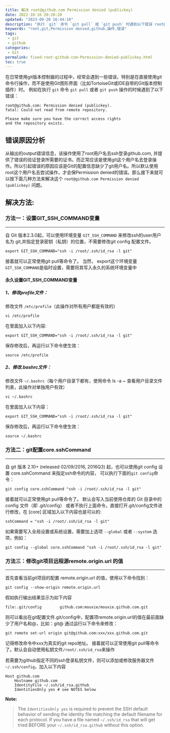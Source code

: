 ```yaml
---
title: 解决 root@github.com Permission denied (publickey)
date: 2022-10-16 20:20:20
updated: "2023-09-20 16:44:10"
description: "执行 `git` 命令 `git pull` 或 `git push` 时遇到以下错误 root@github.com Permission denied (publickey)"
keywords: "root,git,Permission denied,github,操作,错误"
tags: 
 - git
 - github
categories:
 - Git
permalink: fixed-root-github-com-Permission-denied-publickey.html
toc: true
---
```

在日常使用git版本控制器的过程中，经常会遇到一些错误，特别是在直接使用git命令行操作，而不是使用Git图形界面（比如TortoiseGit或IDE自带的Git版本控制插件）时。
例如在执行 `git` 命令 `git pull` 或者 `git push` 操作的时候遇到了以下错误：
```
root@github.com: Permission denied (publickey).
fatal: Could not read from remote repository.

Please make sure you have the correct access rights
and the repository exists.
```
## 错误原因分析
从输出的output错误信息，该操作使用了root用户名去ssh登录github.com, 并提供了错误的验证登录所需要的证书。而正常应该是使用git这个用户名去登录操作。所以引起错误的原因应该是Git的配置信息缺少了git用户名。所以默认使用root这个用户名去尝试操作，才会保Permission denied的错误。那么接下来就可以按下面几种方法来解决这个 `root@github.com Permission denied (publickey)` 问题。

## 解决方法:
<!-- more -->
### 方法一：设置GIT_SSH_COMMAND变量
------
自 Git 版本2.3.0起，可以使用环境变量 `GIT_SSH_COMMAND` 来修改ssh的user用户名为 git,并指定登录密钥（私钥）的位置，不需要修改git config 配置文件。
```
export GIT_SSH_COMMAND="ssh -i /root/.ssh/id_rsa -l git"
```
接着就可以正常使用git pull等命令了。
当然， export这个环境变量 `GIT_SSH_COMMAND`是临时设置，需要将其写入永久的系统环境变量中

#### 永久设置GIT_SSH_COMMAND变量

##### 1、修改profile文件：
修改文件 `/etc/profile`（此操作对所有用户都是有效的）
```
vi /etc/profile
```
在里面加入以下内容:
```
export GIT_SSH_COMMAND="ssh -i /root/.ssh/id_rsa -l git"
```
保存修改后，再运行以下命令使生效：
```
source /etc/profile
```

##### 2、修改.bashrc文件：
修改文件 `~/.bashrc`（每个用户目录下都有，使用命令 ls -a ~ 查看用户目录文件列表，此操作对单独用户有效）
```
vi ~/.bashrc
```
在里面加入以下内容：
```
export GIT_SSH_COMMAND="ssh -i /root/.ssh/id_rsa -l git"
```
保存修改后，再运行以下命令使生效：
```
source ~/.bashrc
```

### 方法二：git配置core.sshCommand
------
自 git 版本 2.10+ (released 02/09/2016, 2016Q3) 起，也可以使用git config 设置 core.sshCommand 来指定ssh命令的内容，
可以执行下面的`git config`命令：
```
git config core.sshCommand "ssh -i /root/.ssh/id_rsa -l git"
```
接着就可以正常使用git pull等命令了。
默认会写入当前使用仓库的 Git 目录中的 config 文件（即 .git/config）
或者不执行上面命令，直接打开.git/config文件进行修改，在 [core] 区域加入以下内容也是可以的:
```
sshCommand = "ssh -i /root/.ssh/id_rsa -l git"
```

如果需要写入全局设置或系统设置，需要加上选项 `--global` 或者 `--system` 选项，例如：
```
git config --global core.sshCommand "ssh -i /root/.ssh/id_rsa -l git"
```

### 方法三：修改git项目远程源remote.origin.url 的值
------
首先查看当前git项目的配置 remote.origin.url 的值，使用以下命令找到：
```
git config --show-origin remote.origin.url
```
假如执行输出结果显示为如下内容
```
file:.git/config        github.com:mouxie/mouxie.github.com.git
```
则可以看出在git配置文件.git/config中，配置项remote.origin.url的值在最前面缺少了用户名和@，比如：git@
通过运行以下命令来修改：
```
git remote set-url origin git@github.com:xxx/xxx.github.com.git
```
记得修改命令中xxx为真实的git repo地址。
接着就可以正常使用git pull等命令了。默认会自动使用私钥文件`/root/.ssh/id_rsa`来操作

若需要为github指定不同的ssh登录私钥文件，则可以添加或修改服务器文件`~/.ssh/config`，加入以下内容
```
Host github.com
    Hostname github.com
    IdentityFile ~/.ssh/id_rsa.github
    IdentitiesOnly yes # see NOTES below
```

**Note:**

> The `IdentitiesOnly yes` is required to prevent the SSH default behavior of sending the identity file matching the default filename for each protocol. If you have a file named `~/.ssh/id_rsa` that will get tried BEFORE your `~/.ssh/id_rsa.github` without this option.
